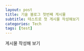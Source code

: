 ```yaml
---
layout: post
title: 기술 블로그 첫번째 게시물
subtitle: 테스트로 첫 게시물 작성해보기
categories: Tech
tags: [test]
---
```



게시물 작성해 보기
